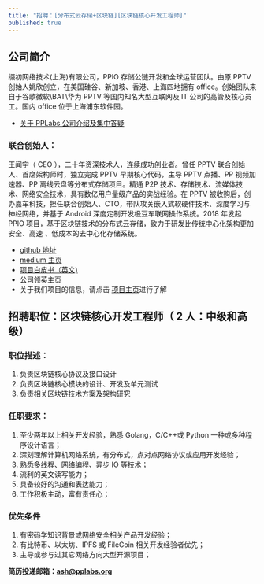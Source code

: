 ```yaml
---
title: "招聘：[分布式云存储+区块链][区块链核心开发工程师]"
published: true
---
```


## 公司简介
缀初网络技术(上海)有限公司，PPIO 存储公链开发和全球运营团队。由原 PPTV 创始人姚欣创立，在美国硅谷、新加坡、香港、上海四地拥有 office。创始团队来自于谷歌微软\BAT\华为 PPTV 等国内知名大型互联网及 IT 公司的高管及核心员工。国内 office 位于上海浦东软件园。
- [关于 PPLabs 公司介绍及集中答疑](https://www.linkedin.com/pulse/%E5%85%B3%E4%BA%8Epplabs%E5%85%AC%E5%8F%B8%E4%BB%8B%E7%BB%8D%E5%8F%8A%E9%9B%86%E4%B8%AD%E7%AD%94%E7%96%91-ash-ma/)

### 联合创始人：
王闻宇（ CEO ），二十年资深技术人，连续成功创业者。曾任 PPTV 联合创始人、首席架构师时，独立完成 PPTV 早期核心代码，主导 PPTV 点播、PP 视频加速器、PP 离线云盘等分布式存储项目。精通 P2P 技术、存储技术、流媒体技术、网络安全技术，具有数亿用户量级产品的实战经验。在 PPTV 被收购后，创办嘉车科技，担任联合创始人、CTO，带队攻关嵌入式软硬件技术、深度学习与神经网络，并基于 Android 深度定制开发极豆车联网操作系统。2018 年发起 PPIO 项目，基于区块链技术的分布式云存储，致力于研发比传统中心化架构更加安全、高速 、低成本的去中心化存储系统。
- [github 地址](https://github.com/omnigeeker)
- [medium 主页](https://medium.com/@omnigeeker)
- [项目白皮书（英文)](https://github.com/PPIO/Whitepaper) 
- [公司领英主页]( https://www.linkedin.com/company/pplabs)
- 关于我们项目的信息，请点击 [项目主页](https://www.pp.io/)进行了解

## 招聘职位：区块链核心开发工程师（ 2 人：中级和高级）
### 职位描述：
1.  负责区块链核心协议及接口设计
2. 负责区块链核心模块的设计、开发及单元测试
3. 负责相关区块链技术方案及架构研究
### 任职要求：
1.  至少两年以上相关开发经验，熟悉 Golang，C/C++或 Python 一种或多种程序设计语言；
1.  深刻理解计算机网络系统，有分布式，点对点网络协议或应用开发经验；
1.  熟悉多线程、网络编程、异步 IO 等技术；
1.  流利的英文读写能力；
1.  具备较好的沟通和表达能力；
1.  工作积极主动，富有责任心；
### 优先条件
1.  有密码学知识背景或网络安全相关产品开发经验；
1.  有比特币、以太坊、IPFS 或 FileCoin 相关开发经验者优先；
1.  主导或参与过其它网络方向大型开源项目；

**简历投递邮箱：ash@pplabs.org**
